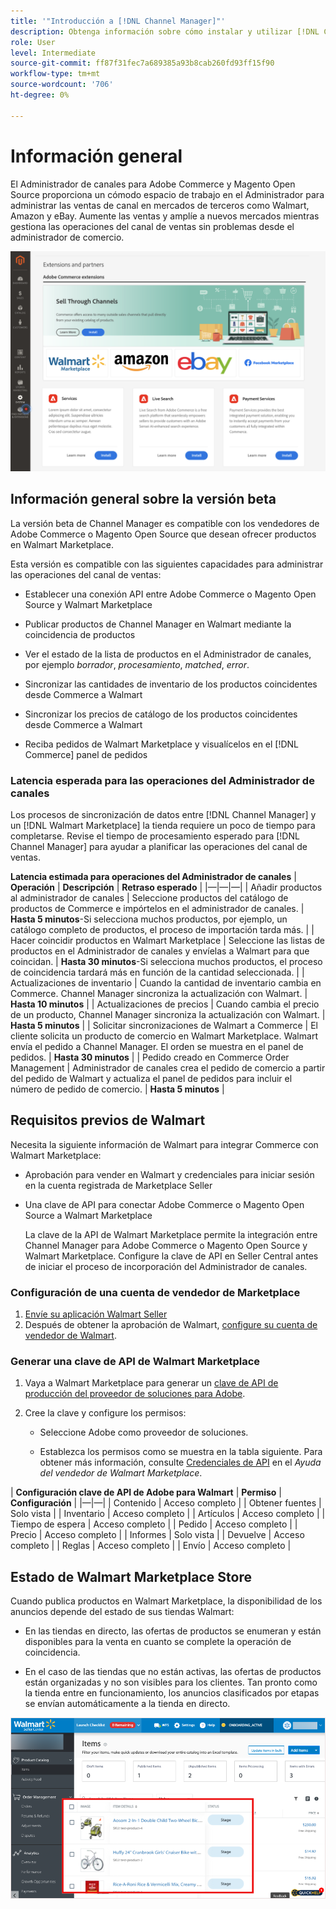 ```yaml
---
title: '"Introducción a [!DNL Channel Manager]"'
description: Obtenga información sobre cómo instalar y utilizar [!DNL Channel Manager] para integrar tiendas de Adobe Commerce y Magento Open Source con mercados de terceros, y crear un canal de ventas para administrar ofertas de venta, precios, inventarios y ventas sin problemas desde su administrador de comercio.
role: User
level: Intermediate
source-git-commit: ff87f31fec7a689385a93b8cab260fd93ff15f90
workflow-type: tm+mt
source-wordcount: '706'
ht-degree: 0%

---
```



# Información general

El Administrador de canales para Adobe Commerce y Magento Open Source proporciona un cómodo espacio de trabajo en el Administrador para administrar las ventas de canal en mercados de terceros como Walmart, Amazon y eBay. Aumente las ventas y amplíe a nuevos mercados mientras gestiona las operaciones del canal de ventas sin problemas desde el administrador de comercio.

![[!DNL Channel Manager] vista de administración de extensiones](assets/channel-manager-admin-entry-page.png)

## Información general sobre la versión beta

La versión beta de Channel Manager es compatible con los vendedores de Adobe Commerce o Magento Open Source que desean ofrecer productos en Walmart Marketplace.

Esta versión es compatible con las siguientes capacidades para administrar las operaciones del canal de ventas:

* Establecer una conexión API entre Adobe Commerce o Magento Open Source y Walmart Marketplace

* Publicar productos de Channel Manager en Walmart mediante la coincidencia de productos

* Ver el estado de la lista de productos en el Administrador de canales, por ejemplo *borrador*, *procesamiento*, *matched*, *error*.

* Sincronizar las cantidades de inventario de los productos coincidentes desde Commerce a Walmart

* Sincronizar los precios de catálogo de los productos coincidentes desde Commerce a Walmart

* Reciba pedidos de Walmart Marketplace y visualícelos en el [!DNL Commerce] panel de pedidos

### Latencia esperada para las operaciones del Administrador de canales

Los procesos de sincronización de datos entre [!DNL Channel Manager] y un [!DNL Walmart Marketplace] la tienda requiere un poco de tiempo para completarse. Revise el tiempo de procesamiento esperado para [!DNL Channel Manager] para ayudar a planificar las operaciones del canal de ventas.

**Latencia estimada para operaciones del Administrador de canales**
| **Operación**                              | **Descripción**                                                                                                                               | **Retraso esperado**                                                                                                        | |—|—|—| | Añadir productos al administrador de canales | Seleccione productos del catálogo de productos de Commerce e impórtelos en el administrador de canales.                                                       | **Hasta 5 minutos**-Si selecciona muchos productos, por ejemplo, un catálogo completo de productos, el proceso de importación tarda más. | | Hacer coincidir productos en Walmart Marketplace | Seleccione las listas de productos en el Administrador de canales y envíelas a Walmart para que coincidan.                                                                  | **Hasta 30 minutos**-Si selecciona muchos productos, el proceso de coincidencia tardará más en función de la cantidad seleccionada.   | | Actualizaciones de inventario | Cuando la cantidad de inventario cambia en Commerce. Channel Manager sincroniza la actualización con Walmart.                                                         | **Hasta 10 minutos**                                                                                                      | | Actualizaciones de precios | Cuando cambia el precio de un producto, Channel Manager sincroniza la actualización con Walmart.                                                                    | **Hasta 5 minutos**                                                                                                       | | Solicitar sincronizaciones de Walmart a Commerce | El cliente solicita un producto de comercio en Walmart Marketplace. Walmart envía el pedido a Channel Manager. El orden se muestra en el panel de pedidos. | **Hasta 30 minutos**                                                                                                      | | Pedido creado en Commerce Order Management | Administrador de canales crea el pedido de comercio a partir del pedido de Walmart y actualiza el panel de pedidos para incluir el número de pedido de comercio.       | **Hasta 5 minutos**                                                                                                       |

## Requisitos previos de Walmart

Necesita la siguiente información de Walmart para integrar Commerce con Walmart Marketplace:

* Aprobación para vender en Walmart y credenciales para iniciar sesión en la cuenta registrada de Marketplace Seller

* Una clave de API para conectar Adobe Commerce o Magento Open Source a Walmart Marketplace

   La clave de la API de Walmart Marketplace permite la integración entre Channel Manager para Adobe Commerce o Magento Open Source y Walmart Marketplace. Configure la clave de API en Seller Central antes de iniciar el proceso de incorporación del Administrador de canales.

### Configuración de una cuenta de vendedor de Marketplace

1. [Envíe su aplicación Walmart Seller](https://marketplace-apply.walmart.com/apply?id=0014M00001zivMpQAI)
2. Después de obtener la aprobación de Walmart, [configure su cuenta de vendedor de Walmart](https://sellerhelp.walmart.com/seller/s/guide?article=000008219).

### Generar una clave de API de Walmart Marketplace

1. Vaya a Walmart Marketplace para generar un [clave de API de producción del proveedor de soluciones para Adobe](https://developer.walmart.com/#preloginModal?redirectUri=https%3A%2F%2Fdeveloper.walmart.com%2Faccount%2FgenerateKey).

1. Cree la clave y configure los permisos:

   * Seleccione Adobe como proveedor de soluciones.

   * Establezca los permisos como se muestra en la tabla siguiente. Para obtener más información, consulte [Credenciales de API](https://sellerhelp.walmart.com/seller/s/guide?article=000006422) en el _Ayuda del vendedor de Walmart Marketplace_.

|    **Configuración clave de API de Adobe para Walmart**
| **Permiso** | **Configuración** | |—|—| | Contenido | Acceso completo | | Obtener fuentes | Solo vista | | Inventario | Acceso completo | | Artículos | Acceso completo | | Tiempo de espera | Acceso completo | | Pedido | Acceso completo | | Precio | Acceso completo | | Informes | Solo vista | | Devuelve | Acceso completo | | Reglas | Acceso completo | | Envío | Acceso completo |

## Estado de Walmart Marketplace Store

Cuando publica productos en Walmart Marketplace, la disponibilidad de los anuncios depende del estado de sus tiendas Walmart:

* En las tiendas en directo, las ofertas de productos se enumeran y están disponibles para la venta en cuanto se complete la operación de coincidencia.

* En el caso de las tiendas que no están activas, las ofertas de productos están organizadas y no son visibles para los clientes. Tan pronto como la tienda entre en funcionamiento, los anuncios clasificados por etapas se envían automáticamente a la tienda en directo.


![[!DNL Walmart Seller Central] productos clasificados](assets/walmart-seller-central-staged.png)
